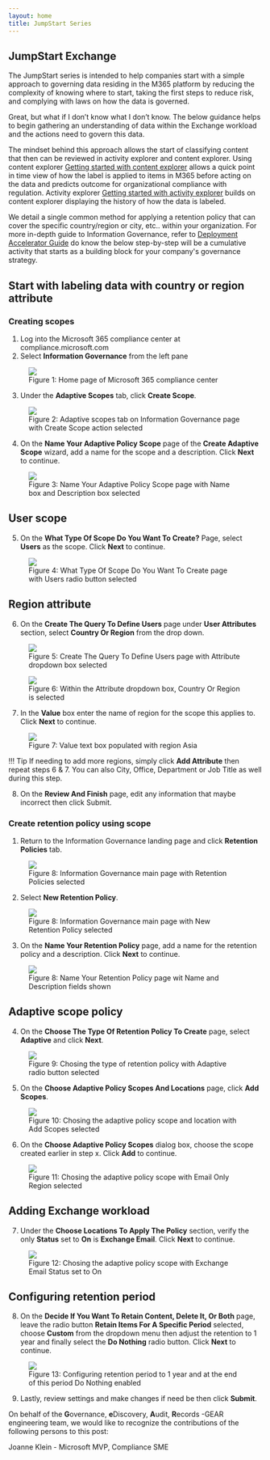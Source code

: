 ```yaml
---
layout: home
title: JumpStart Series
---
```

## JumpStart Exchange
The JumpStart series is intended to help companies start with a simple approach to governing data residing in the M365 platform by reducing the complexity of knowing where to start, taking the first steps to reduce risk, and complying with laws on how the data is governed.

Great, but what if I don’t know what I don’t know. The below guidance helps to begin gathering an understanding of data within the Exchange workload and the actions need to govern this data. 

The mindset behind this approach allows the start of classifying content that then can be reviewed in activity explorer and content explorer. Using content explorer [Getting started with content explorer](https://docs.microsoft.com/en-us/microsoft-365/compliance/data-classification-content-explorer?view=o365-worldwide#:~:text=How%20to%20use%20content%20explorer%201%20Open%20Microsoft,the%20label%20from%20the%20list.%20More%20items...%20) allows a quick point in time view of how the label is applied to items in M365 before acting on the data and predicts outcome for organizational compliance with regulation. Activity explorer [Getting started with activity explorer](https://docs.microsoft.com/en-us/microsoft-365/compliance/data-classification-activity-explorer?view=o365-worldwide) builds on content explorer displaying the history of how the data is labeled.

We detail a single common method for applying a retention policy that can cover the specific country/region or city, etc.. within your organization. For more in-depth guide to Information Governance, refer to [Deployment Accelerator Guide](../..dag/mig-rm) do know the below step-by-step will be a cumulative activity that starts as a building block for your company's governance strategy.

## Start with labeling data with country or region attribute 

### Creating scopes

1. Log into the Microsoft 365 compliance center at compliance.microsoft.com
2.	Select **Information Governance** from the left pane

<figure>
    <img src="https://microsoft.github.io/ComplianceCxE/playbooks/img/adapt1.png"/> 
    <figcaption>Figure 1: Home page of Microsoft 365 compliance center</figcaption>
</figure>

3.	Under the **Adaptive Scopes** tab, click **Create Scope**.

<figure>
    <img src="https://microsoft.github.io/ComplianceCxE/playbooks/img/adapt2.png"/> 
    <figcaption>Figure 2: Adaptive scopes tab on Information Governance page with Create Scope action selected</figcaption>
</figure>

4.	On the **Name Your Adaptive Policy Scope** page of the **Create Adaptive Scope** wizard, add a name for the scope and a description. Click **Next** to continue.

<figure>
    <img src="https://microsoft.github.io/ComplianceCxE/playbooks/img/adapt3.png"/> 
    <figcaption>Figure 3: Name Your Adaptive Policy Scope page with Name box and Description box selected</figcaption>
</figure>

## User scope

5.	On the **What Type Of Scope Do You Want To Create?** Page, select **Users** as the scope. Click **Next** to continue.

<figure>
    <img src="https://microsoft.github.io/ComplianceCxE/playbooks/img/adapt4.png"/> 
    <figcaption>Figure 4: What Type Of Scope Do You Want To Create page with Users radio button selected</figcaption>
</figure>

## Region attribute

6.	On the **Create The Query To Define Users** page under **User Attributes** section, select **Country Or Region** from the drop down.

<figure>
    <img src="https://microsoft.github.io/ComplianceCxE/playbooks/img/adapt5.png"/> 
    <figcaption>Figure 5: Create The Query To Define Users page with Attribute dropdown box selected</figcaption>
</figure>
<figure>
    <img src="https://microsoft.github.io/ComplianceCxE/playbooks/img/adapt6.png"/> 
    <figcaption>Figure 6: Within the Attribute dropdown box, Country Or Region is selected</figcaption>
</figure>

7.	In the **Value** box enter the name of region for the scope this applies to. Click **Next** to continue.

<figure>
    <img src="https://microsoft.github.io/ComplianceCxE/playbooks/img/adapt7.png"/> 
    <figcaption>Figure 7: Value text box populated with region Asia</figcaption>
</figure>

!!! Tip
If needing to add more regions, simply click **Add Attribute** then repeat steps 6 & 7. You can also City, Office, Department or Job Title as well during this step.

8.	On the **Review And Finish** page, edit any information that maybe incorrect then click Submit.

### Create retention policy using scope

1.	Return to the Information Governance landing page and click **Retention Policies** tab.

<figure>
    <img src="https://microsoft.github.io/ComplianceCxE/playbooks/img/adapt8.png"/> 
    <figcaption>Figure 8: Information Governance main page with Retention Policies selected</figcaption>
</figure>

2.	Select **New Retention Policy**.

<figure>
    <img src="https://microsoft.github.io/ComplianceCxE/playbooks/img/adapt9.png"/> 
    <figcaption>Figure 8: Information Governance main page with New Retention Policy selected</figcaption>
</figure>

3.	On the **Name Your Retention Policy** page, add a name for the retention policy and a description. Click **Next** to continue.

<figure>
    <img src="https://microsoft.github.io/ComplianceCxE/playbooks/img/adapt10.png"/> 
    <figcaption>Figure 8: Name Your Retention Policy page wit Name and Description fields shown</figcaption>
</figure>

## Adaptive scope policy

4.	On the **Choose The Type Of Retention Policy To Create** page, select **Adaptive** and click **Next**.

<figure>
    <img src="https://microsoft.github.io/ComplianceCxE/playbooks/img/adapt11.png"/> 
    <figcaption>Figure 9: Chosing the type of retention policy with Adaptive radio button selected</figcaption>
</figure>

5.	On the **Choose Adaptive Policy Scopes And Locations** page, click **Add Scopes**.

<figure>
    <img src="https://microsoft.github.io/ComplianceCxE/playbooks/img/adapt12.png"/> 
    <figcaption>Figure 10: Chosing the adaptive policy scope and location with Add Scopes selected </figcaption>
</figure>

6.	On the **Choose Adaptive Policy Scopes** dialog box, choose the scope created earlier in step x. Click **Add** to continue.

<figure>
    <img src="https://microsoft.github.io/ComplianceCxE/playbooks/img/adapt13.png"/> 
    <figcaption>Figure 11: Chosing the adaptive policy scope with Email Only Region selected </figcaption>
</figure>

## Adding Exchange workload

7.	Under the **Choose Locations To Apply The Policy** section, verify the only **Status** set to **On** is **Exchange Email**. Click **Next** to continue.

<figure>
    <img src="https://microsoft.github.io/ComplianceCxE/playbooks/img/adapt14.png"/> 
    <figcaption>Figure 12: Chosing the adaptive policy scope with Exchange Email Status set to On </figcaption>
</figure>

## Configuring retention period

8.	On the **Decide If You Want To Retain Content, Delete It, Or Both** page, leave the radio button **Retain Items For A Specific Period** selected, choose **Custom** from the dropdown menu then adjust the retention to 1 year and finally select the **Do Nothing** radio button. Click **Next** to continue.

<figure>
    <img src="https://microsoft.github.io/ComplianceCxE/playbooks/img/adapt15.png"/> 
    <figcaption>Figure 13: Configuring retention period to 1 year and at the end of this period Do Nothing enabled </figcaption>
</figure>

9.	Lastly, review settings and make changes if need be then click **Submit**.

On behalf of the **G**overnance, **e**Discovery, **A**udit, **R**ecords -GEAR engineering team, we would like to recognize the contributions of the following persons to this post:

Joanne Klein - Microsoft MVP, Compliance SME
